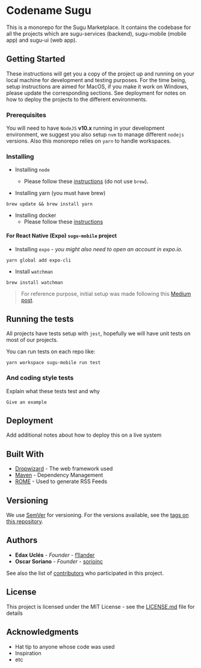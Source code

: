 # Codename Sugu

This is a monorepo for the Sugu Marketplace. It contains the codebase for all the projects which are sugu-services (backend), sugu-mobile (mobile app) and sugu-ui (web app).

## Getting Started

These instructions will get you a copy of the project up and running on your local machine for development and testing purposes. For the time being, setup instructions are aimed for MacOS, if you make it work on Windows, please update the corresponding sections. See deployment for notes on how to deploy the projects to the different environments.

### Prerequisites

You will need to have `NodeJS`  **v10.x** running in your development environment, we suggest you also setup `nvm` to manage different `nodejs` versions. Also this monorepo relies on `yarn` to handle workspaces.

### Installing

- Installing `node`
	-	Please follow these [instructions](https://github.com/nvm-sh/nvm#install--update-script) (do not use `brew`).

- Installing yarn (you must have brew)
```
brew update && brew install yarn
```
- Installing docker
	- Please follow these [instructions](https://docs.docker.com/get-docker/)

#### For React Native (Expo) `sugu-mobile` project

- Installing `expo` - _you might also need to open an account in expo.io._
```
yarn global add expo-cli
```
- Install `watchman`
```
brew install watchman
```
>For reference purpose, initial setup was made following this [Medium post](https://medium.com/habilelabs/react-native-react-web-and-expo-together-in-one-monorepo-5b8f9a0fca00).

## Running the tests

All projects have tests setup with `jest`, hopefully we will have unit tests on most of our projects.

You can run tests on each repo like:
```
yarn workspace sugu-mobile run test
```

### And coding style tests

Explain what these tests test and why
```
Give an example
```

## Deployment

Add additional notes about how to deploy this on a live system

## Built With

*  [Dropwizard](http://www.dropwizard.io/1.0.2/docs/) - The web framework used
*  [Maven](https://maven.apache.org/) - Dependency Management
*  [ROME](https://rometools.github.io/rome/) - Used to generate RSS Feeds
 
## Versioning

We use [SemVer](http://semver.org/) for versioning. For the versions available, see the [tags on this repository](https://github.com/your/project/tags).

## Authors

*  **Edax Uclés** - *Founder* - [f1lander](https://github.com/f1lander)
*  **Oscar Soriano** - *Founder* - [sorioinc](https://github.com/sorioinc)

See also the list of [contributors](https://github.com/your/project/contributors) who participated in this project.

## License

This project is licensed under the MIT License - see the [LICENSE.md](LICENSE.md) file for details

## Acknowledgments

* Hat tip to anyone whose code was used
* Inspiration
* etc